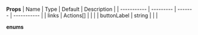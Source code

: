 **Props**
| Name | Type | Default | Description |
| ----------- | --------- | ------- | ----------- |
| links | Actions[] | | |
| buttonLabel | string | | |

**enums**
